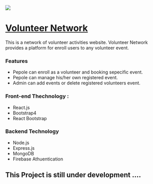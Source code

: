 ![](https://ibb.co/7z1n9rn)
# [Volunteer Network](https://volunteernetwork-mern.web.app/) 

This is a network of volunteer activities website. Volunteer Network provides a platform for enroll users to any volunteer event.


### Features
* Pepole can enroll as a volunteer and booking sepecific event.
* Pepole can manage his/her own registered event.
* Admin can add events or delete registered volunteers event.

### Front-end Thechnology : 
* React.js
* Bootstrap4
* React Bootstrap

### Backend Technology
* Node.js
* Express.js
* MongoDB
* Firebase Athuentication 

## This Project is still under development ....
